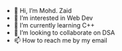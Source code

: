 - 👋 Hi, I’m Mohd. Zaid
- 👀 I’m interested in Web Dev
- 🌱 I’m currently learning C++
- 💞️ I’m looking to collaborate on DSA
- 📫 How to reach me by my email

<!---
Zaidusyy/Zaidusyy is a ✨ special ✨ repository because its `README.md` (this file) appears on your GitHub profile.
You can click the Preview link to take a look at your changes.
--->
